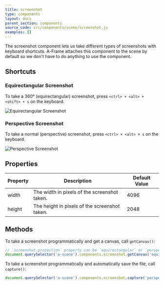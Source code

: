 ```yaml
---
title: screenshot
type: components
layout: docs
parent_section: components
source_code: src/components/scene/screenshot.js
examples: []
---
```


The screenshot component lets us take different types of screenshots with
keyboard shortcuts. A-Frame attaches this component to the scene by default so
we don't have to do anything to use the component.

## Shortcuts

### Equirectangular Screenshot

To take a 360&deg; (equirectangular) screenshot, press `<ctrl> + <alt> + <shift> + s`
on the keyboard.

![Equirectangular Screenshot](https://cloud.githubusercontent.com/assets/674727/22461640/ea408ea4-e75e-11e6-9f8e-7566c4542587.png)

### Perspective Screenshot

To take a normal (perspective) screenshot, press `<ctrl> + <alt> + s` on the
keyboard.

![Perspective Screenshot](https://cloud.githubusercontent.com/assets/674727/22461641/ea43c218-e75e-11e6-8c5e-84c0bd2d691b.png)

## Properties

| Property   | Description                                               | Default Value   |
|------------|-----------------------------------------------------------|-----------------|
| width      | The width in pixels of the screenshot taken.              | 4096            |
| height     | The height in pixels of the screenshot taken.             | 2048            |

## Methods

To take a screenshot programmatically and get a canvas, call `getCanvas()`:

```js
// `screenshot.projection` property can be `equirectangular` or `perspective`.
document.querySelector('a-scene').components.screenshot.getCanvas('equirectangular');
```

To take a screenshot programmatically and automatically save the file, call `capture()`:

```js
document.querySelector('a-scene').components.screenshot.capture('perspective')
```
